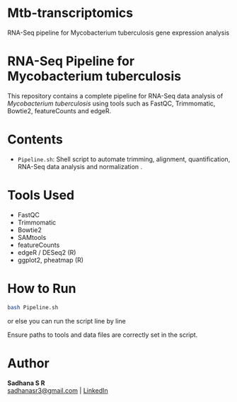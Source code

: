 # Mtb-transcriptomics
RNA-Seq pipeline for Mycobacterium tuberculosis gene expression analysis

# RNA-Seq Pipeline for Mycobacterium tuberculosis

This repository contains a complete pipeline for RNA-Seq data analysis of *Mycobacterium tuberculosis* using tools such as FastQC, Trimmomatic, Bowtie2, featureCounts and edgeR.

# Contents
- `Pipeline.sh`: Shell script to automate trimming, alignment, quantification, RNA-Seq data analysis and normalization .

# Tools Used
- FastQC
- Trimmomatic
- Bowtie2 
- SAMtools
- featureCounts
- edgeR / DESeq2 (R)
- ggplot2, pheatmap (R)

# How to Run

```bash
bash Pipeline.sh
```
or else you can run the script line by line

Ensure paths to tools and data files are correctly set in the script.

# Author
**Sadhana S R**    
[sadhanasr3@gmail.com](mailto:sadhanasr3@gmail.com) | [LinkedIn](https://www.linkedin.com/in/sadhana-sr-992a16276)
